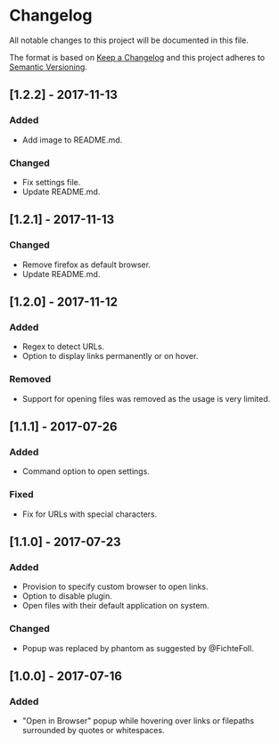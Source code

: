 # Changelog
All notable changes to this project will be documented in this file.

The format is based on [Keep a Changelog](http://keepachangelog.com/en/1.0.0/)
and this project adheres to [Semantic Versioning](http://semver.org/spec/v2.0.0.html).

## [1.2.2] - 2017-11-13
### Added
- Add image to README.md.
### Changed
- Fix settings file.
- Update README.md.

## [1.2.1] - 2017-11-13
### Changed
- Remove firefox as default browser.
- Update README.md.

## [1.2.0] - 2017-11-12
### Added
- Regex to detect URLs.
- Option to display links permanently or on hover.
### Removed
- Support for opening files was removed as the usage is very limited.

## [1.1.1] - 2017-07-26
### Added
- Command option to open settings.
### Fixed
- Fix for URLs with special characters.

## [1.1.0] - 2017-07-23
### Added
- Provision to specify custom browser to open links.
- Option to disable plugin.
- Open files with their default application on system.
### Changed
- Popup was replaced by phantom as suggested by @FichteFoll.

## [1.0.0] - 2017-07-16
### Added
- "Open in Browser" popup while hovering over links or filepaths surrounded by quotes or whitespaces.
